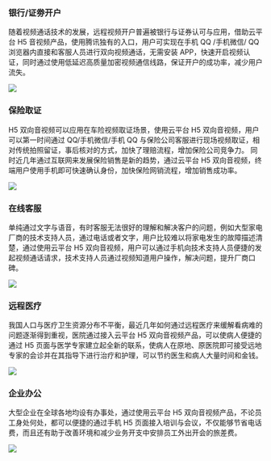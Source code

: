 ### 银行/证劵开户
随着视频通话技术的发展，远程视频开户普遍被银行与证券认可与应用，借助云平台 H5 音视频产品，使用腾讯独有的入口，用户可实现在手机 QQ /手机微信/ QQ 浏览器内直接和客服人员进行双向视频通话，无需安装 APP，快速开启视频认证，同时通过使用低延迟高质量加密视频通信线路，保证开户的成功率，减少用户流失。

![](http://imgcache.tce.fsphere.cn/static/mc.qcloudimg.com/static/img/6faa7ec8297e1aac5fa5c8df8adaed47/image.png)
### 保险取证
H5 双向音视频可以应用在车险视频取证场景，使用云平台 H5 双向音视频，用户可以第一时间通过 QQ/手机微信/手机 QQ 与保险公司客服进行现场视频取证，相对传统拍照留证，事后核对的方式，加快了理赔流程，增加保险公司竞争力。
同时近几年通过互联网来发展保险销售是新的趋势，通过云平台 H5 双向音视频，终端用户使用手机即可快速确认身份，加快保险网销流程，增加销售成功率。

![](http://imgcache.tce.fsphere.cn/static/mc.qcloudimg.com/static/img/8a0a2382ae987d219fcf24e3a7ccc74d/image.png)
### 在线客服
单纯通过文字与语音，有时客服无法很好的理解和解决客户的问题，例如大型家电厂商的技术支持人员，通过电话或者文字，用户比较难以将家电发生的故障描述清楚，通过使用云平台 H5 双向音视频，用户可以通过手机向技术支持人员便捷的发起视频通话请求，技术支持人员通过视频知道用户操作，解决问题，提升厂商口碑。

![](http://imgcache.tce.fsphere.cn/static/mc.qcloudimg.com/static/img/acb101a7c52fd750e88b8f8ff7752fbd/image.png)

### 远程医疗
我国人口与医疗卫生资源分布不平衡，最近几年如何通过远程医疗来缓解看病难的问题逐渐得到重视，医院通过接入云平台 H5 双向音视频产品，可以使病人便捷的通过 H5 页面与医学专家建立起全新的联系，使病人在原地、原医院即可接受远地专家的会诊并在其指导下进行治疗和护理，可以节约医生和病人大量时间和金钱。

![](http://imgcache.tce.fsphere.cn/static/mc.qcloudimg.com/static/img/b3876869e483858ddc6413e83a670f32/image.png)
### 企业办公
大型企业在全球各地均设有办事处，通过使用云平台 H5 双向音视频产品，不论员工身处何处，都可以便捷的通过手机 H5 页面接入培训与会议，不仅能够节省电话费，而且还有助于改善环境和减少业务开支中安排员工外出开会的旅差费。

![](http://imgcache.tce.fsphere.cn/static/mc.qcloudimg.com/static/img/723bd558554229f908c660e27d9cdf5e/image.png)